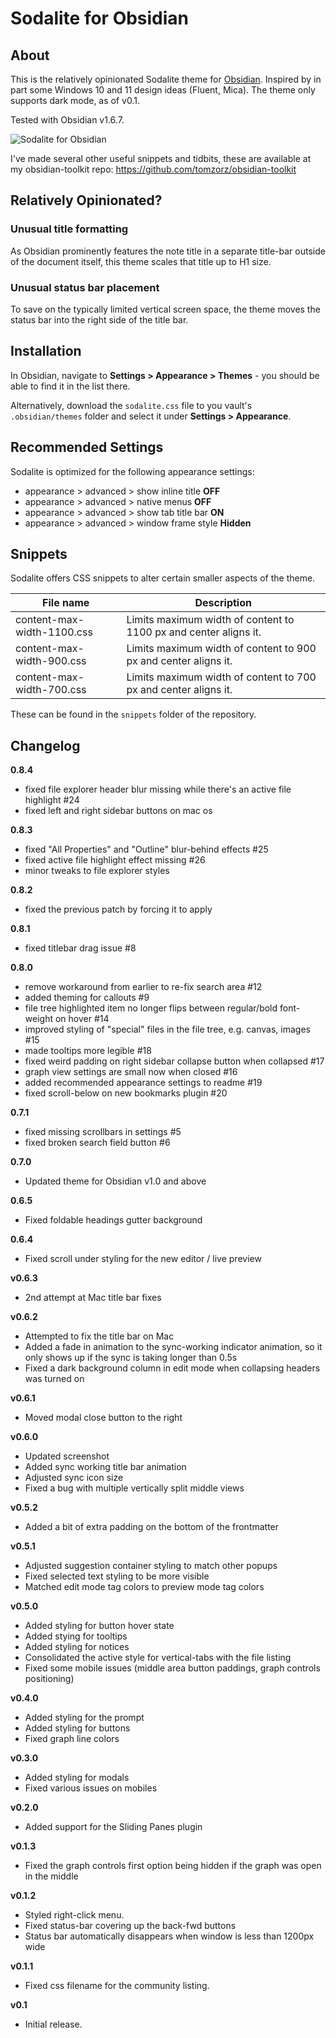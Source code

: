 # Sodalite for Obsidian

## About

This is the relatively opinionated Sodalite theme for [Obsidian](https://obsidian.md/). Inspired by in part some Windows 10 and 11 design ideas (Fluent, Mica). The theme only supports dark mode, as of v0.1.

Tested with Obsidian v1.6.7.

![Sodalite for Obsidian](./screenshot.png)

I've made several other useful snippets and tidbits, these are available at my obsidian-toolkit repo: https://github.com/tomzorz/obsidian-toolkit

## Relatively Opinionated?

### Unusual title formatting

As Obsidian prominently features the note title in a separate title-bar outside of the document itself, this theme scales that title up to H1 size.

### Unusual status bar placement

To save on the typically limited vertical screen space, the theme moves the status bar into the right side of the title bar.

## Installation

In Obsidian, navigate to **Settings > Appearance > Themes** - you should be able to find it in the list there.

Alternatively, download the `sodalite.css` file to you vault's `.obsidian/themes` folder and select it under **Settings > Appearance**.

## Recommended Settings

Sodalite is optimized for the following appearance settings:

- appearance > advanced > show inline title **OFF**
- appearance > advanced > native menus **OFF**
- appearance > advanced > show tab title bar **ON**
- appearance > advanced > window frame style **Hidden**

## Snippets

Sodalite offers CSS snippets to alter certain smaller aspects of the theme.

| File name                  | Description                                                      |
| -------------------------- | ---------------------------------------------------------------- |
| content-max-width-1100.css | Limits maximum width of content to 1100 px and center aligns it. | 
| content-max-width-900.css  | Limits maximum width of content to 900 px and center aligns it.  |
| content-max-width-700.css  | Limits maximum width of content to 700 px and center aligns it.  |

These can be found in the `snippets` folder of the repository.

## Changelog

**0.8.4**
- fixed file explorer header blur missing while there's an active file highlight #24
- fixed left and right sidebar buttons on mac os

**0.8.3**
- fixed "All Properties" and "Outline" blur-behind effects #25
- fixed active file highlight effect missing #26
- minor tweaks to file explorer styles

**0.8.2**
- fixed the previous patch by forcing it to apply

**0.8.1**

- fixed titlebar drag issue #8

**0.8.0**

- remove workaround from earlier to re-fix search area #12
- added theming for callouts #9
- file tree highlighted item no longer flips between regular/bold font-weight on hover #14
- improved styling of "special" files in the file tree, e.g. canvas, images #15
- made tooltips more legible #18
- fixed weird padding on right sidebar collapse button when collapsed #17
- graph view settings are small now when closed #16
- added recommended appearance settings to readme #19
- fixed scroll-below on new bookmarks plugin #20

**0.7.1**

- fixed missing scrollbars in settings #5
- fixed broken search field button #6

**0.7.0**

- Updated theme for Obsidian v1.0 and above

**0.6.5**

- Fixed foldable headings gutter background

**0.6.4**

- Fixed scroll under styling for the new editor / live preview

**v0.6.3**

- 2nd attempt at Mac title bar fixes

**v0.6.2**

- Attempted to fix the title bar on Mac
- Added a fade in animation to the sync-working indicator animation, so it only shows up if the sync is taking longer than 0.5s
- Fixed a dark background column in edit mode when collapsing headers was turned on

**v0.6.1**

- Moved modal close button to the right

**v0.6.0**

- Updated screenshot
- Added sync working title bar animation
- Adjusted sync icon size
- Fixed a bug with multiple vertically split middle views

**v0.5.2**

- Added a bit of extra padding on the bottom of the frontmatter

**v0.5.1**

- Adjusted suggestion container styling to match other popups
- Fixed selected text styling to be more visible
- Matched edit mode tag colors to preview mode tag colors

**v0.5.0**

- Added styling for button hover state
- Added stying for tooltips
- Added styling for notices
- Consolidated the active style for vertical-tabs with the file listing
- Fixed some mobile issues (middle area button paddings, graph controls positioning)

**v0.4.0**

- Added styling for the prompt
- Added styling for buttons
- Fixed graph line colors

**v0.3.0**

- Added styling for modals
- Fixed various issues on mobiles

**v0.2.0**

- Added support for the Sliding Panes plugin

**v0.1.3**

- Fixed the graph controls first option being hidden if the graph was open in the middle

**v0.1.2**

- Styled right-click menu.
- Fixed status-bar covering up the back-fwd buttons
- Status bar automatically disappears when window is less than 1200px wide

**v0.1.1**

- Fixed css filename for the community listing.

**v0.1**

- Initial release.
